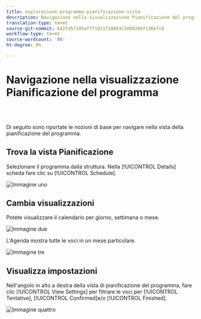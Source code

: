 ```yaml
---
title: esplorazione-programma-pianificazione-vista
description: Navigazione nella visualizzazione Pianificazione del programma
translation-type: tm+mt
source-git-commit: 642fd57105afff1031f18883c5809206f136b7c6
workflow-type: tm+mt
source-wordcount: '86'
ht-degree: 0%

---
```



# Navigazione nella visualizzazione Pianificazione del programma

<br> 

Di seguito sono riportate le nozioni di base per navigare nella vista della pianificazione del programma.

## Trova la vista Pianificazione

Selezionare il programma dalla struttura. Nella [!UICONTROL Details] scheda fare clic su [!UICONTROL Schedule].

![Immagine uno](/help/sky/assets/program-schedule-view/navigating-program-schedule-view/navigating-program-schedule-view-1.png)

## Cambia visualizzazioni

Potete visualizzare il calendario per giorno, settimana o mese.

![Immagine due](/help/sky/assets/program-schedule-view/navigating-program-schedule-view/navigating-program-schedule-view-2.png)

L&#39;Agenda mostra tutte le voci in un mese particolare.

![Immagine tre](/help/sky/assets/program-schedule-view/navigating-program-schedule-view/navigating-program-schedule-view-3.png)

## Visualizza impostazioni

Nell&#39;angolo in alto a destra della vista di pianificazione del programma, fare clic [!UICONTROL View Settings] per filtrare le voci per [!UICONTROL Tentative], [!UICONTROL Confirmed]e/o [!UICONTROL Finished].

![Immagine quattro](/help/sky/assets/program-schedule-view/navigating-program-schedule-view/navigating-program-schedule-view-4.png)
